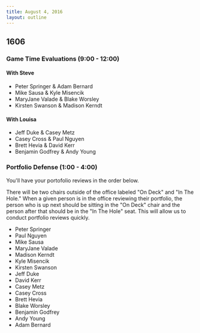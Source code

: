 ```yaml
---
title: August 4, 2016
layout: outline
---
```


## 1606

### Game Time Evaluations (9:00 - 12:00)

#### With Steve

- Peter Springer & Adam Bernard
- Mike Sausa & Kyle Misencik
- MaryJane Valade & Blake Worsley
- Kirsten Swanson & Madison Kerndt

#### With Louisa

- Jeff Duke & Casey Metz
- Casey Cross & Paul Nguyen
- Brett Hevia & David Kerr
- Benjamin Godfrey & Andy Young

### Portfolio Defense (1:00 - 4:00)

You'll have your portofolio reviews in the order below.

There will be two chairs outside of the office labeled "On Deck" and "In The Hole." When a given person is in the office reviewing their portfolio, the person who is up next should be sitting in the "On Deck" chair and the person after that should be in the "In The Hole" seat. This will allow us to conduct portfolio reviews quickly.

- Peter Springer
- Paul Nguyen
- Mike Sausa
- MaryJane Valade
- Madison Kerndt
- Kyle Misencik
- Kirsten Swanson
- Jeff Duke
- David Kerr
- Casey Metz
- Casey Cross
- Brett Hevia
- Blake Worsley
- Benjamin Godfrey
- Andy Young
- Adam Bernard
